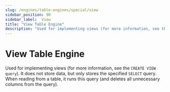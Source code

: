 ```yaml
---
slug: /engines/table-engines/special/view
sidebar_position: 90
sidebar_label:  View
title: "View Table Engine"
description: "Used for implementing views (for more information, see the `CREATE VIEW query`). It does not store data, but only stores the specified `SELECT` query. When reading from a table, it runs this query (and deletes all unnecessary columns from the query)."
---
```


# View Table Engine

Used for implementing views (for more information, see the `CREATE VIEW query`). It does not store data, but only stores the specified `SELECT` query. When reading from a table, it runs this query (and deletes all unnecessary columns from the query).
